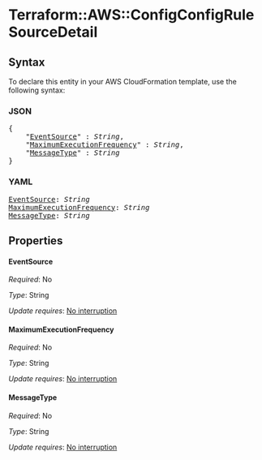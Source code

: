 # Terraform::AWS::ConfigConfigRule SourceDetail

## Syntax

To declare this entity in your AWS CloudFormation template, use the following syntax:

### JSON

<pre>
{
    "<a href="#eventsource" title="EventSource">EventSource</a>" : <i>String</i>,
    "<a href="#maximumexecutionfrequency" title="MaximumExecutionFrequency">MaximumExecutionFrequency</a>" : <i>String</i>,
    "<a href="#messagetype" title="MessageType">MessageType</a>" : <i>String</i>
}
</pre>

### YAML

<pre>
<a href="#eventsource" title="EventSource">EventSource</a>: <i>String</i>
<a href="#maximumexecutionfrequency" title="MaximumExecutionFrequency">MaximumExecutionFrequency</a>: <i>String</i>
<a href="#messagetype" title="MessageType">MessageType</a>: <i>String</i>
</pre>

## Properties

#### EventSource

_Required_: No

_Type_: String

_Update requires_: [No interruption](https://docs.aws.amazon.com/AWSCloudFormation/latest/UserGuide/using-cfn-updating-stacks-update-behaviors.html#update-no-interrupt)

#### MaximumExecutionFrequency

_Required_: No

_Type_: String

_Update requires_: [No interruption](https://docs.aws.amazon.com/AWSCloudFormation/latest/UserGuide/using-cfn-updating-stacks-update-behaviors.html#update-no-interrupt)

#### MessageType

_Required_: No

_Type_: String

_Update requires_: [No interruption](https://docs.aws.amazon.com/AWSCloudFormation/latest/UserGuide/using-cfn-updating-stacks-update-behaviors.html#update-no-interrupt)

